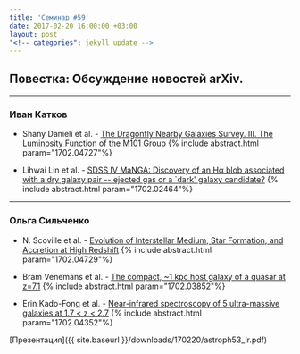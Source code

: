 ```yaml
---
title: 'Семинар #59'
date: 2017-02-20 16:00:00 +03:00
layout: post
"<!-- categories": jekyll update -->
---
```


## Повестка: Обсуждение новостей arXiv.

***

### Иван Катков

- Shany Danieli et al. - [The Dragonfly Nearby Galaxies Survey. III. The Luminosity Function of the M101 Group](https://arxiv.org/abs/1702.04727)
{% include abstract.html param="1702.04727"%}

- Lihwai Lin et al. - [SDSS IV MaNGA: Discovery of an Hα blob associated with a dry galaxy pair -- ejected gas or a `dark' galaxy candidate?](https://arxiv.org/abs/1702.02464)
{% include abstract.html param="1702.02464"%}

***

### Ольга Сильченко

- N. Scoville et al. - [Evolution of Interstellar Medium, Star Formation, and Accretion at High Redshift](https://arxiv.org/abs/1702.04729)
{% include abstract.html param="1702.04729"%}

- Bram Venemans et al. - [The compact, ~1 kpc host galaxy of a quasar at z=7.1](https://arxiv.org/abs/1702.03852)
{% include abstract.html param="1702.03852"%}

- Erin Kado-Fong et al. - [Near-infrared spectroscopy of 5 ultra-massive galaxies at 1.7 < z < 2.7](https://arxiv.org/abs/1702.04352)
{% include abstract.html param="1702.04352"%}

[Презентация]({{ site.baseurl  }}/downloads/170220/astroph53_lr.pdf)
